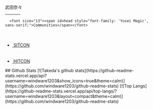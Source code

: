 <html>
   <head>
      <link href="https://fonts.googleapis.com/css2?family=Yusei+Magic&display=swap" rel="stylesheet">
      <link rel="preconnect" href="https://fonts.gstatic.com">
   </head>
   <body>
      <span id=head style="font-family: 'Yusei Magic', sans-serif;font-size:100%;">武田奈々</span>
      <hr align="left" color="#F98948" width="10%">
      
      <font size="13"><span id=head style="font-family: 'Yusei Magic', sans-serif;">Communities</span></font>
   <ul>
      <li><a href="https://sitcon.org/" alink="green"><img height=50> SITCON </a></li>
      <li><a href="https://www.facebook.com/HITCON/" alink="green"><img height=50> HITCON </a></li>
   </ul>
## Github Stats
[![Takeda's github stats](https://github-readme-stats.vercel.app/api?username=windware1203&show_icons=true&theme=calm)](https://github.com/windware1203/github-readme-stats)
[![Top Langs](https://github-readme-stats.vercel.app/api/top-langs/?username=windware1203&layout=compact&theme=calm)](https://github.com/windware1203/github-readme-stats)
   </body>
</html>
